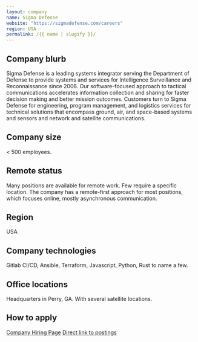 ```yaml
---
layout: company
name: Sigma Defense
website: "https://sigmadefense.com/careers"
region: USA
permalink: /{{ name | slugify }}/
---
```


## Company blurb

Sigma Defense is a leading systems integrator serving the Department of Defense
to provide systems and services for Intelligence Surveillance and
Reconnaissance since 2006. Our software-focused approach to tactical
communications accelerates information collection and sharing for faster
decision making and better mission outcomes. Customers turn to Sigma Defense
for engineering, program management, and logistics services for technical
solutions that encompass ground, air, and space-based systems and sensors and
network and satellite communications.

## Company size

< 500 employees.

## Remote status

Many positions are available for remote work. Few require a specific location.
The company has a remote-first approach for most positions, which focuses online,
mostly asynchronous communication.

## Region

USA

## Company technologies

Gitlab CI/CD, Ansible, Terraform, Javascript, Python, Rust to name a few.

## Office locations

Headquarters in Perry, GA. With several satellite locations.

## How to apply

[Company Hiring Page](https://sigmadefense.com/careers/)
[Direct link to postings](https://apply.workable.com/sigmadefense/?lng=en)